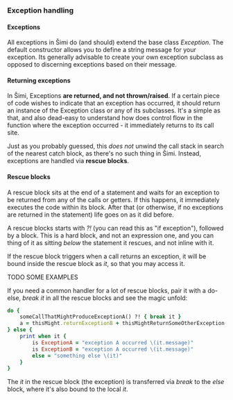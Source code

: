 ### Exception handling

#### Exceptions
All exceptions in Šimi do (and should) extend the base class *Exception*. The default constructor allows you to define a string message for your exception. Its generally advisable to create your own exception subclass as opposed to discerning exceptions based on their message.

#### Returning exceptions

In Šimi, Exceptions **are returned, and not thrown/raised**. If a certain piece of code wishes to indicate that an exception has occurred, it should return an instance of the Exception class or any of its subclasses. It's a simple as that, and also dead-easy to understand how does control flow in the function where the exception occurred - it immediately returns to its call site.

Just as you probably guessed, this *does not* unwind the call stack in search of the nearest catch block, as there's no such thing in Šimi. Instead, exceptions are handled via **rescue blocks**.

#### Rescue blocks

A rescue block sits at the end of a statement and waits for an exception to be returned from any of the calls or getters. If this happens, it immediately executes the code within its block. After that (or otherwise, if no exceptions are returned in the statement) life goes on as it did before.

A rescue blocks starts with *?!* (you can read this as "if exception"), followed by a block. This is a hard block, and not an expression one, and you can thing of it as sitting *below* the statement it rescues, and not inline with it.

If the rescue block triggers when a call returns an exception, it will be bound inside the rescue block as *it*, so that you may access it.

TODO SOME EXAMPLES

If you need a common handler for a lot of rescue blocks, pair it with a do-else, *break it* in all the rescue blocks and see the magic unfold:
```ruby
do {
    someCallThatMightProduceExceptionA() ?! { break it }
    a = thisMight.returnExceptionB + thisMightReturnSomeOtherException() ?! { break it }
} else {
    print when it {
        is ExceptionA = "exception A occurred \(it.message)"
        is ExceptionB = "exception A occurred \(it.message)"
        else = "something else \(it)"
    }
}
```

The *it* in the rescue block (the exception) is transferred via *break* to the *else* block, where it's also bound to the local *it*.